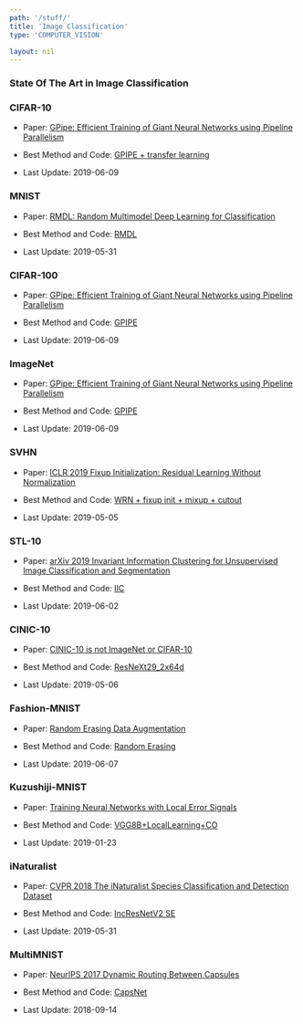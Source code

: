 ```yaml
---
path: '/stuff/'
title: 'Image Classification'
type: 'COMPUTER_VISION'

layout: nil
---
```


### State Of The Art in Image Classification  

### CIFAR-10

* Paper: [ GPipe: Efficient Training of Giant Neural Networks using Pipeline Parallelism](https://arxiv.org/pdf/1811.06965v4.pdf)

* Best Method and Code: [GPIPE + transfer learning](https://github.com/tensorflow/lingvo)

* Last Update: 2019-06-09

### MNIST

* Paper: [ RMDL: Random Multimodel Deep Learning for Classification](https://arxiv.org/pdf/1805.01890v2.pdf)

* Best Method and Code: [RMDL](https://github.com/kk7nc/RMDL)

* Last Update: 2019-05-31

### CIFAR-100

* Paper: [ GPipe: Efficient Training of Giant Neural Networks using Pipeline Parallelism](https://arxiv.org/pdf/1811.06965v4.pdf)

* Best Method and Code: [GPIPE](https://github.com/tensorflow/lingvo)

* Last Update: 2019-06-09

### ImageNet

* Paper: [ GPipe: Efficient Training of Giant Neural Networks using Pipeline Parallelism](https://arxiv.org/pdf/1811.06965v4.pdf)

* Best Method and Code: [GPIPE](https://github.com/tensorflow/lingvo)

* Last Update: 2019-06-09

### SVHN

* Paper: [ICLR 2019 Fixup Initialization: Residual Learning Without Normalization](https://arxiv.org/pdf/1901.09321v2.pdf)

* Best Method and Code: [WRN + fixup init + mixup + cutout](https://github.com/hongyi-zhang/Fixup)

* Last Update: 2019-05-05

### STL-10

* Paper: [arXiv 2019 Invariant Information Clustering for Unsupervised Image Classification and Segmentation](https://arxiv.org/pdf/1807.06653.pdf)

* Best Method and Code: [IIC](https://github.com/xu-ji/IIC)

* Last Update: 2019-06-02

### CINIC-10

* Paper: [ CINIC-10 is not ImageNet or CIFAR-10](https://arxiv.org/pdf/1810.03505v1.pdf)

* Best Method and Code: [ResNeXt29_2x64d](https://github.com/BayesWatch/cinic-10)

* Last Update: 2019-05-06

### Fashion-MNIST

* Paper: [ Random Erasing Data Augmentation](https://arxiv.org/pdf/1708.04896v2.pdf)

* Best Method and Code: [Random Erasing](https://github.com/zhunzhong07/Random-Erasing)

* Last Update: 2019-06-07

### Kuzushiji-MNIST

* Paper: [ Training Neural Networks with Local Error Signals](https://arxiv.org/pdf/1901.06656v2.pdf)

* Best Method and Code: [VGG8B+LocalLearning+CO](https://github.com/anokland/local-loss)

* Last Update: 2019-01-23

### iNaturalist

* Paper: [CVPR 2018 The iNaturalist Species Classification and Detection Dataset](https://arxiv.org/pdf/1707.06642v2.pdf)

* Best Method and Code: [IncResNetV2 SE](https://github.com/tensorflow/models/tree/master/research/object_detection)

* Last Update: 2019-05-31

### MultiMNIST

* Paper: [NeurIPS 2017 Dynamic Routing Between Capsules](https://arxiv.org/pdf/1710.09829v2.pdf)

* Best Method and Code: [CapsNet](https://github.com/naturomics/CapsNet-Tensorflow)

* Last Update: 2018-09-14

